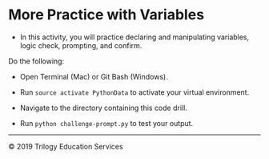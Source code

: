 # More Practice with Variables

* In this activity, you will practice declaring and manipulating variables, logic check, prompting, and confirm. 

Do the following:

* Open Terminal (Mac) or Git Bash (Windows).

* Run `source activate PythonData` to activate your virtual environment.

* Navigate to the directory containing this code drill.

* Run `python challenge-prompt.py` to test your output.

- - - 

© 2019 Trilogy Education Services
